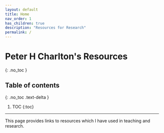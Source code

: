 ```yaml
---
layout: default
title: Home
nav_order: 1
has_children: true
description: "Resources for Research"
permalink: /
---
```


# Peter H Charlton's Resources
{: .no_toc }

## Table of contents
{: .no_toc .text-delta }

1. TOC
{:toc}

---

This page provides links to resources which I have used in teaching and research.



